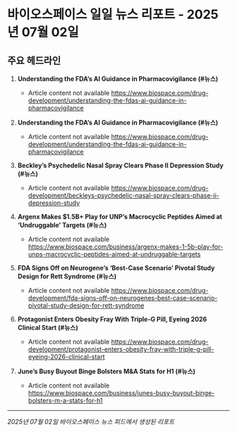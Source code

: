 # 바이오스페이스 일일 뉴스 리포트 - 2025년 07월 02일


## 주요 헤드라인

1. **Understanding the FDA’s AI Guidance in Pharmacovigilance (#뉴스)**
   - Article content not available
   <https://www.biospace.com/drug-development/understanding-the-fdas-ai-guidance-in-pharmacovigilance>

2. **Understanding the FDA’s AI Guidance in Pharmacovigilance (#뉴스)**
   - Article content not available
   <https://www.biospace.com/drug-development/understanding-the-fdas-ai-guidance-in-pharmacovigilance>

3. **Beckley’s Psychedelic Nasal Spray Clears Phase II Depression Study (#뉴스)**
   - Article content not available
   <https://www.biospace.com/drug-development/beckleys-psychedelic-nasal-spray-clears-phase-ii-depression-study>

4. **Argenx Makes $1.5B+ Play for UNP’s Macrocyclic Peptides Aimed at ‘Undruggable’ Targets (#뉴스)**
   - Article content not available
   <https://www.biospace.com/business/argenx-makes-1-5b-play-for-unps-macrocyclic-peptides-aimed-at-undruggable-targets>

5. **FDA Signs Off on Neurogene’s ‘Best-Case Scenario’ Pivotal Study Design for Rett Syndrome (#뉴스)**
   - Article content not available
   <https://www.biospace.com/drug-development/fda-signs-off-on-neurogenes-best-case-scenario-pivotal-study-design-for-rett-syndrome>

6. **Protagonist Enters Obesity Fray With Triple-G Pill, Eyeing 2026 Clinical Start (#뉴스)**
   - Article content not available
   <https://www.biospace.com/drug-development/protagonist-enters-obesity-fray-with-triple-g-pill-eyeing-2026-clinical-start>

7. **June’s Busy Buyout Binge Bolsters M&A Stats for H1 (#뉴스)**
   - Article content not available
   <https://www.biospace.com/business/junes-busy-buyout-binge-bolsters-m-a-stats-for-h1>


---
*2025년 07월 02일 바이오스페이스 뉴스 피드에서 생성된 리포트*